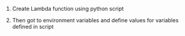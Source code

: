 1. Create Lambda function using python script

2. Then got to environment variables and define values for variables defined in script
